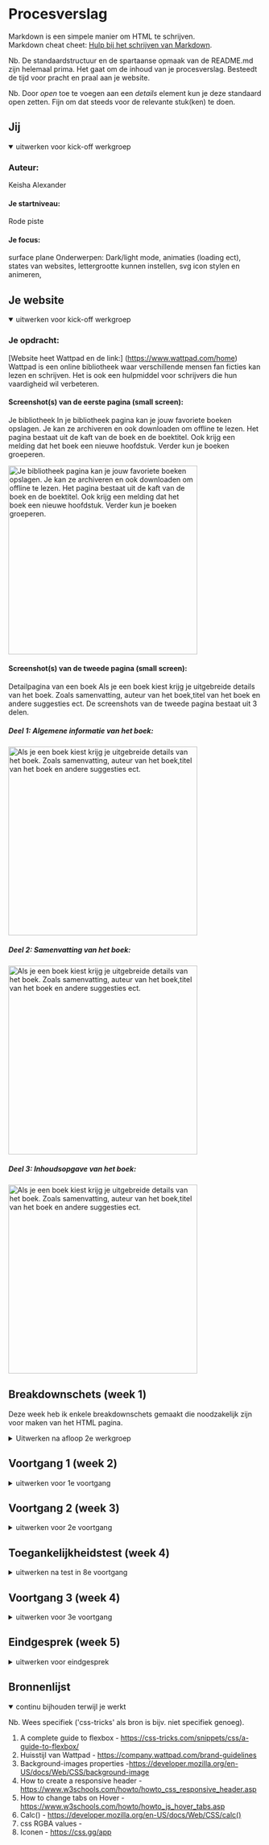 # Procesverslag
Markdown is een simpele manier om HTML te schrijven.  
Markdown cheat cheet: [Hulp bij het schrijven van Markdown](https://github.com/adam-p/markdown-here/wiki/Markdown-Cheatsheet).

Nb. De standaardstructuur en de spartaanse opmaak van de README.md zijn helemaal prima. Het gaat om de inhoud van je procesverslag. Besteedt de tijd voor pracht en praal aan je website.

Nb. Door *open* toe te voegen aan een *details* element kun je deze standaard open zetten. Fijn om dat steeds voor de relevante stuk(ken) te doen.





## Jij

<details open>
<summary>uitwerken voor kick-off werkgroep</summary>

### Auteur:
Keisha Alexander

#### Je startniveau:
 Rode piste

#### Je focus:
surface plane
Onderwerpen: Dark/light mode, animaties (loading ect), states van websites, lettergrootte kunnen instellen, svg icon stylen en animeren,
 
</details>





## Je website

<details open>
<summary>uitwerken voor kick-off werkgroep</summary>

### Je opdracht:
[Website heet Wattpad en de link:] (https://www.wattpad.com/home)
Wattpad is een online bibliotheek waar verschillende mensen fan ficties kan lezen en schrijven. Het is ook een hulpmiddel voor schrijvers die hun vaardigheid wil verbeteren.

#### Screenshot(s) van de eerste pagina (small screen): 
Je bibliotheek 
In je bibliotheek pagina kan je jouw favoriete boeken opslagen. Je kan ze archiveren en ook downloaden om offline te lezen. Het pagina bestaat uit de kaft van de boek en de boektitel. Ook krijg een melding dat het boek een nieuwe hoofdstuk. Verder kun je boeken groeperen.
 
<img src="images/bibliotheek-overzichtpagina.jpg" width="375px" alt="Je bibliotheek pagina kan je jouw favoriete boeken opslagen. Je kan ze archiveren en ook downloaden om offline te lezen. Het pagina bestaat uit de kaft van de boek en de boektitel. Ook krijg een melding dat het boek een nieuwe hoofdstuk. Verder kun je boeken groeperen.">

#### Screenshot(s) van de tweede pagina (small screen):
Detailpagina van een boek 
Als je een boek kiest krijg je uitgebreide details van het boek. Zoals samenvatting, auteur van het boek,titel van het boek en andere suggesties ect. De screenshots van de tweede pagina bestaat uit 3 delen. 

##### Deel 1: Algemene informatie van het boek:

<img src="images/algemene-info-van-boek.jpg" width="375px" alt="Als je een boek kiest krijg je uitgebreide details van het boek. Zoals samenvatting, auteur van het boek,titel van het boek en andere suggesties ect. ">

##### Deel 2: Samenvatting van het boek:
<img src="images/samenvating-deel.jpg" width="375px" alt="Als je een boek kiest krijg je uitgebreide details van het boek. Zoals samenvatting, auteur van het boek,titel van het boek en andere suggesties ect. ">

##### Deel 3: Inhoudsopgave van het boek:
<img src="images/inhoudsopgave-van-boek.jpg" width="375px" alt="Als je een boek kiest krijg je uitgebreide details van het boek. Zoals samenvatting, auteur van het boek,titel van het boek en andere suggesties ect. ">
 
</details>





## Breakdownschets (week 1)
Deze week heb ik enkele breakdownschets gemaakt die 
noodzakelijk zijn voor maken van het HTML pagina. 
<details>
<summary>Uitwerken na afloop 2e werkgroep</summary>

### De hele pagina: 
#### Versie 1:
Hier is mijn eerste versie van het breakdownschets. 

##### Overzichtpagina van Wattpad.
Het overzichtpagina  die ik wil nameken  is het bibliotheek pagina, waar gebruikers hun boeken kan opslagen  en terugvinden. 
Deze pagina bevat uit een navigatie menus, met afbeeldingen die alllemaal links zijn. 
<img src="images/library.jpg" width="375px" alt="breakdown van de hele pagina">
<img src="images/breakdown-schets-hele-pagina.png" width="375px" alt="breakdown van de hele pagina">

##### Detailpagina van Wattpad.
De andere pagina bevat alle detail van het boek  die veel secties bevatten. 
<img src="images/detailpagina-schets.jpg" width="375px" alt="breakdown van de hele pagina">

### dynamisch deel (bijv menu): 
<img src="images/breakdownschets-menu.png" width="375px" alt="breakdown van een dynamisch deel">


### wellicht nog een dynamisch deel (bijv filter): 
<img src="images/dummy-plaatje.jpg" width="375px" alt="breakdown van nog een dynamisch deel">

</details>





## Voortgang 1 (week 2)

<details>
<summary>uitwerken voor 1e voortgang</summary>

### Stand van zaken
In het algemeen kan ik zeggen dat, ik de twee pagina had gedaan in een mobiele versie. Maar het is echt een simpele namaak van mijn 
gekozen website. Ik denk dat  er meer  details ingezet worden. Bijvoorbeeld animatie. Ik wilde ook iconen erbij zetten, maar ik ben bang dat ik de opmaak gaat verpesten. 

Er was een moment waar ik opnieuw begon want ik wilde het een beetje responsive maken. Maar ik denk u kan de eerdere versie terug vinden op github. 

Hier zijn de screenshot van de voortgang van de paginas.
Pagina 1:
<img src="images/detailpagina-home.jpg" width="375px" alt="breakdown van nog een dynamisch deel">

Pagina 2:
<img src="images/biblotheek-pagina1.jpg" width="375px" alt="breakdown van nog een dynamisch deel">

### Wat goed ging.
- Ik kon de pagina voor mobiel maken, ik moest even spelen met flex box 
- Er wordt een paar theorie in mijn website toegepast zoals het positioneren van elementen. 
- Ik heb goed gebruikt gemaakt van de huisstijl van de echte website.
- Ik niet elke keer vast. 
- De opdrachten waren echt nuttig voor het maken van mijn website. 

### Wat  minder goed ging.
- Ik wilde iconen bijzetten, maar het werd extra moeilijk voor mij om het die te stijlen, maar ik ga op sommige onderdelen wel iconen plaatsen. 
- Ik vind het een beetje simpel, maar ik weet niet of ik iets beter kan. 


### Agenda voor meeting
samen met je groepje opstellen
Mijn Punt 
- Wat jan ik nog toevoegen in mijn paginas.
- Een beetje feedback op mij twee paginas.

| student 1      | student 2          | student 3    | student 4        |
|                | ---                | ---          | ---              |
|                | en dit             | en ik dit    | en dan ik dat    |
| en dat ook nog | dit als er tijd is | nog een punt | dit wil ik zeker |
| ...            | ...                | ...          | ...              |


### Verslag van meeting
hier na afloop snel de uitkomsten van de meeting vastleggen

- Veel commentaar plaatsen in mijn code
- Naam geven bij de commits, zoals je weet wat er verandert is wanneer je file in github upload
- Met javascript de samenvatting korter maken via een button.
- Meer spelen met de surface laag 
- Code een beetje opmaken want het is een beetje slordig, CSS is gewoon spagetti geworden.
- Lange css selectors kunnen onder elkaar zijn, zodat het overzichtelijk wordt.
- Gebruik ook een type unit. Verstandig em te gebruiken in plaats van de pixels. Vooral als je website  responsive ga maken

</details>





## Voortgang 2 (week 3)

<details>
<summary>uitwerken voor 2e voortgang</summary>

### Stand van zaken
hier dit ging goed & dit was lastig (neem ook screenshots op van delen van je website en code)


### Agenda voor meeting
samen met je groepje opstellen

| student 1      | student 2          | student 3    | student 4        |
| ---            | ---                | ---          | ---              |
| dit bespreken  | en dit             | en ik dit    | en dan ik dat    |
| en dat ook nog | dit als er tijd is | nog een punt | dit wil ik zeker |
| ...            | ...                | ...          | ...              |


### Verslag van meeting
hier na afloop snel de uitkomsten van de meeting vastleggen

- punt 1
- punt 2
- nog een punt
- ...

</details>





## Toegankelijkheidstest (week 4)

<details>
<summary>uitwerken na test in 8e voortgang</summary>

### Bevindingen
Lijst met je bevindingen die in de test naar voren kwamen:

#### Titel eerste bevinding
Hier korte omschrijving (met indien nodig een afbeelding)

Hier een omschrijving van hoe het opgelost kan worden (met indien nodig een afbeelding)


#### Titel tweede bevinding. 
Hier korte omschrijving (met indien nodig een afbeelding)

Hier een omschrijving van hoe het opgelost kan worden (met indien nodig een afbeelding)


#### Titel volgende bevinding. 
Hier korte omschrijving (met indien nodig een afbeelding)

Hier een omschrijving van hoe het opgelost kan worden (met indien nodig een afbeelding)


#### Titel nog een bevinding. 
Hier korte omschrijving (met indien nodig een afbeelding)

Hier een omschrijving van hoe het opgelost kan worden (met indien nodig een afbeelding)

</details>





## Voortgang 3 (week 4)

<details>
<summary>uitwerken voor 3e voortgang</summary>

### Stand van zaken
hier dit ging goed & dit was lastig (neem ook screenshots op van delen van je website en code)


### Agenda voor meeting
samen met je groepje opstellen

| student 1      | student 2          | student 3    | student 4        |
| ---            | ---                | ---          | ---              |
| dit bespreken  | en dit             | en ik dit    | en dan ik dat    |
| en dat ook nog | dit als er tijd is | nog een punt | dit wil ik zeker |
| ...            | ...                | ...          | ...              |


### Verslag van meeting
hier na afloop snel de uitkomsten van de meeting vastleggen

- punt 1
- punt 2
- nog een punt
- ...

</details>





## Eindgesprek (week 5)

<details>
<summary>uitwerken voor eindgesprek</summary>

### Stand van zaken
hier dit ging goed & dit was lastig (neem ook screenshots op van delen van je website en code)

### Screenshot(s)

hier screenshot(s) van je eindresultaat

</details>





## Bronnenlijst

<details open>
<summary>continu bijhouden terwijl je werkt</summary>

Nb. Wees specifiek ('css-tricks' als bron is bijv. niet specifiek genoeg).

1. A complete guide to flexbox - https://css-tricks.com/snippets/css/a-guide-to-flexbox/
2. Huisstijl van Wattpad - https://company.wattpad.com/brand-guidelines
3. Background-images properties -https://developer.mozilla.org/en-US/docs/Web/CSS/background-image
4. How to create a responsive header - https://www.w3schools.com/howto/howto_css_responsive_header.asp
5. How to change tabs on Hover - https://www.w3schools.com/howto/howto_js_hover_tabs.asp
6. Calc() - https://developer.mozilla.org/en-US/docs/Web/CSS/calc()
7. css RGBA values - 
8. Iconen - https://css.gg/app
</details>
